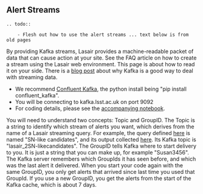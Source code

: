 ## Alert Streams

```eval_rst
.. todo::

    - Flesh out how to use the alert streams ... text below is from old pages
```

By providing Kafka streams, Lasair provides a machine-readable packet of data that can cause action at your site. See the FAQ article on how to create a stream using the Lasair web environment. This page is about how to read it on your side. There is a [blog post](https://roywilliams.github.io/writing/streaming_data.html) about why Kafka is a good way to deal with streaming data.

*   We recommend [Confluent Kafka](https://pypi.org/project/confluent-kafka/), the python install being "pip install confluent\_kafka".
*   You will be connecting to kafka.lsst.ac.uk on port 9092
*   For coding details, please see the [accompanying notebook](https://colab.research.google.com/drive/1sV-JGzzVdZrP86P1tGu-naUQcMSSXAi7?usp=sharing).

You will need to understand two concepts: Topic and GroupID. The Topic is a string to identify which stream of alerts you want, which derives from the name of a Lasair streaming query. For example, the query defined [here](https://lasair-ztf.lsst.ac.uk/query/2/) is named "SN-like candidates", and its output collected [here](https://lasair-ztf.lsst.ac.uk/streams/lasair_2SN-likecandidates/). Its Kafka topic is "lasair\_2SN-likecandidates". The GroupID tells Kafka where to start delivery to you. It is just a string that you can make up, for example "Susan3456". The Kafka server remembers which GroupIds it has seen before, and which was the last alert it delivered. When you start your code again with the same GroupID, you only get alerts that arrived since last time you used that GroupId. If you use a new GroupID, you get the alerts from the start of the Kafka cache, which is about 7 days.


